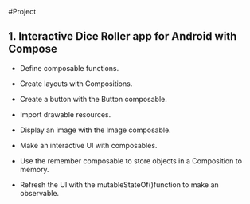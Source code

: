 #Project 
## 1. Interactive Dice Roller app for Android with Compose
- Define composable functions.
  
- Create layouts with Compositions.
  
- Create a button with the Button composable.
  
- Import drawable resources.
  
- Display an image with the Image composable.
  
- Make an interactive UI with composables.
  
- Use the remember composable to store objects in a Composition to memory.
  
- Refresh the UI with the mutableStateOf()function to make an observable.

